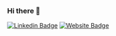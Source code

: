 ### Hi there 👋

[![Linkedin Badge](https://img.shields.io/badge/-ShoebSiddique-blue?style=flat-square&logo=Linkedin&logoColor=white&link=https://www.linkedin.com/in/siddiquishoeb/)](https://www.linkedin.com/in/aakash-handa-01629954/)
[![Website Badge](https://img.shields.io/badge/StackOverflow-ShoebSiddique-yellow)](https://stackoverflow.com/users/5089622/shoeb-siddique)

<!--
**ShoebSiddique/ShoebSiddique** is a ✨ _special_ ✨ repository because its `README.md` (this file) appears on your GitHub profile.

Here are some ideas to get you started:

- 🔭 I’m currently working on ...
- 🌱 I’m currently learning ...
- 👯 I’m looking to collaborate on ...
- 🤔 I’m looking for help with ...
- 💬 Ask me about ...
- 📫 How to reach me: ...
- 😄 Pronouns: ...
- ⚡ Fun fact: ...
-->
